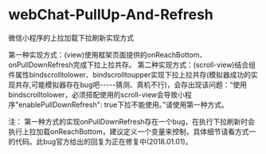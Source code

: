# webChat-PullUp-And-Refresh
微信小程序的上拉加载下拉刷新实现方式

第一种实现方式：(view)使用框架页面提供的onReachBottom、onPullDownRefresh完成下拉上拉共存。
第二种实现方式：(scroll-view)结合组件属性bindscrolltolower、bindscrolltoupper实现下拉上拉共存(模拟器成功的实现共存,可能模拟器存在bug吧-----猜测、真机不行)，会存出现该问题：“使用bindscrolltolower，必须搭配使用的scroll-view会导致小程序"enablePullDownRefresh": true下拉不能使用。”请使用第一种方式。

注：
第一种方式的实现onPullDownRefresh存在一个bug，在执行下拉刷新时会执行上拉加载onReachBottom，建议定义一个变量来控制，具体细节请看方式一的代码。此bug官方给出的回复为正在修复中(2018.01.01)。



 
 
